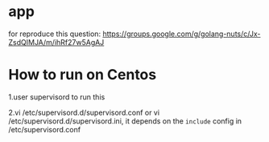 # app
for reproduce this question: https://groups.google.com/g/golang-nuts/c/Jx-ZsdQIMJA/m/ihRf27w5AgAJ

# How to run on Centos

1.user supervisord to run this

2.vi /etc/supervisord.d/supervisord.conf or vi /etc/supervisord.d/supervisord.ini, it depends on the `include` config in /etc/supervisord.conf
```
```
